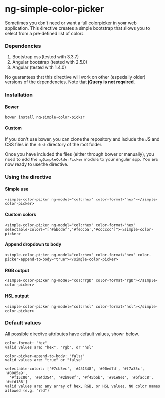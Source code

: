 # ng-simple-color-picker

Sometimes you don't need or want a full colorpicker in your web application. This directive creates a simple bootstrap that allows you to select from a pre-defined list of colors.

### Dependencies

1. Bootstrap css (tested with 3.3.7)
2. Angular bootstrap (tested with 2.5.0)
3. Angular (tested with 1.4.0)

No guarantees that this directive will work on other (especially older) versions of the dependencies. Note that **jQuery is not required**.

### Installation

#### Bower
```
bower install ng-simple-color-picker
```

#### Custom
If you don't use bower, you can clone the repository and include the JS and CSS files in the `dist` directory of the root folder.

Once you have included the files (either through bower or manually), you need to add the `ngSimpleColderPicker` module to your angular app. You are now ready to use the directive.

### Using the directive

#### Simple use
```
<simple-color-picker ng-model="colorhex" color-format="hex"></simple-color-picker>
```

#### Custom colors
```
<simple-color-picker ng-model="colorhex" color-format="hex" selectable-colors="['#abcdef','#fedcba','#cccccc']"></simple-color-picker>
```

#### Append dropdown to body
```
<simple-color-picker ng-model="colorhex" color-format="hex" color-picker-append-to-body="true"></simple-color-picker>
```

#### RGB output
```
<simple-color-picker ng-model="colorrgb" color-format="rgb"></simple-color-picker>
```

#### HSL output
```
<simple-color-picker ng-model="colorhsl" color-format="hsl"></simple-color-picker>
```

### Default values

All possible directive attributes have default values, shown below.

```
color-format: "hex"
valid values are: "hex", "rgb", or "hsl"

color-picker-append-to-body: "false"
valid values are: "true" or "false"

selectable-colors: ['#7cb5ec', '#434348', '#90ed7d', '#f7a35c', '#8085e9', 
  '#f15c80', '#e4d354', '#2b908f', '#f45b5b', '#91e8e1', '#bfacc8', '#cfd186']
valid values are: any array of hex, RGB, or HSL values. NO color names allowed (e.g. "red")
```